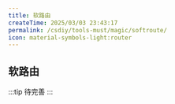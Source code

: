 ```yaml
---
title: 软路由
createTime: 2025/03/03 23:43:17
permalink: /csdiy/tools-must/magic/softroute/
icon: material-symbols-light:router
---
```

## 软路由

<LinkCard icon = "material-symbols-light:router" title="Route阅读链接" href="https://sspai.com/post/58628"/>
:::tip
待完善
:::